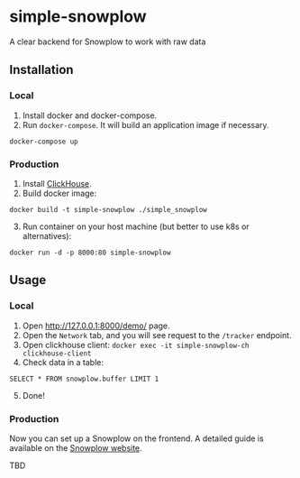 # simple-snowplow
A clear backend for Snowplow to work with raw data

## Installation

### Local
1. Install docker and docker-compose.
2. Run `docker-compose`. It will build an application image if necessary.
```shell
docker-compose up
```


### Production
1. Install [ClickHouse](https://clickhouse.com/docs/en/quick-start).
2. Build docker image:
```shell
docker build -t simple-snowplow ./simple_snowplow
```
3. Run container on your host machine (but better to use k8s or alternatives):
```shell
docker run -d -p 8000:80 simple-snowplow
```

## Usage

### Local

1. Open http://127.0.0.1:8000/demo/ page.
2. Open the `Network` tab, and you will see request to the `/tracker` endpoint.
3. Open clickhouse client: `docker exec -it simple-snowplow-ch clickhouse-client`
4. Check data in a table:
```clickhouse
SELECT * FROM snowplow.buffer LIMIT 1
```
5. Done!

### Production

Now you can set up a Snowplow on the frontend.
A detailed guide is available on the [Snowplow website](https://docs.snowplowanalytics.com/docs/collecting-data/collecting-from-own-applications/javascript-trackers/javascript-tracker/web-quick-start-guide/).

TBD
